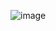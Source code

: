 




![image](https://github.com/AMichaelDS/SQL/assets/132055953/bcc07168-6810-4596-83cb-d526bc60df63)

